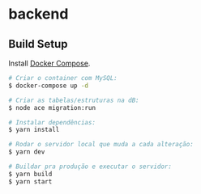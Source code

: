 # backend

## Build Setup

Install [Docker Compose](https://docs.docker.com/compose/install/).

```bash
# Criar o container com MySQL:
$ docker-compose up -d

# Criar as tabelas/estruturas na dB:
$ node ace migration:run

# Instalar dependências:
$ yarn install

# Rodar o servidor local que muda a cada alteração:
$ yarn dev

# Buildar pra produção e executar o servidor:
$ yarn build
$ yarn start
```

